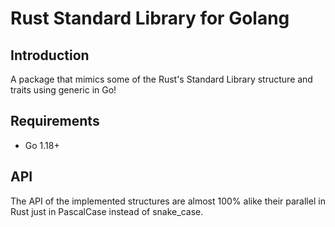 # Rust Standard Library for Golang

## Introduction

A package that mimics some of the Rust's Standard Library structure and traits using generic in Go!

## Requirements

* Go 1.18+

## API

The API of the implemented structures are almost 100% alike their parallel in Rust just in PascalCase instead of snake_case.
